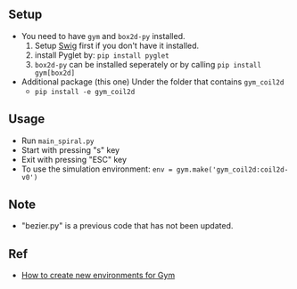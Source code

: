 ## Setup

- You need to have `gym` and `box2d-py` installed. 
    1. Setup [Swig](http://www.swig.org/download.html) first if you don't have it installed.
    2. install Pyglet by:
            `pip install pyglet`
    3. `box2d-py` can be installed seperately or by calling
        `pip install gym[box2d]`
- Additional package (this one) Under the folder that contains `gym_coil2d`
    - `pip install -e gym_coil2d`

## Usage
- Run `main_spiral.py`
- Start with pressing "s" key
- Exit with pressing "ESC" key
- To use the simulation environment:
    `env = gym.make('gym_coil2d:coil2d-v0')`

## Note
- "bezier.py" is a previous code that has not been updated.

## Ref
- [How to create new environments for Gym](https://github.com/openai/gym/blob/master/docs/creating-environments.md)